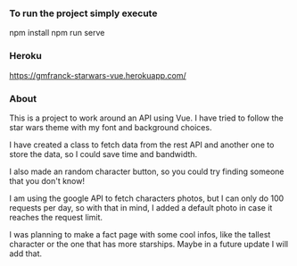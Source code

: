 ### To run the project simply execute

npm install
npm run serve

### Heroku

https://gmfranck-starwars-vue.herokuapp.com/

### About

This is a project to work around an API using Vue. I have tried to follow the star wars theme with
my font and background choices.

I have created a class to fetch data from the rest API and another one to store the data, so I could save time and bandwidth.

I also made an random character button, so you could try finding someone that you don't know!

I am using the google API to fetch characters photos, but I can only do 100 requests per day, so with that in mind, I added a default photo in case it reaches the request limit.

I was planning to make a fact page with some cool infos, like the tallest character or the one that has more starships. Maybe in a future update I will add that.
